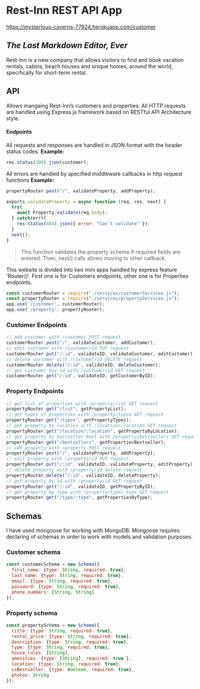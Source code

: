 # Rest-Inn REST API App
https://mysterious-caverns-77924.herokuapp.com/customer
## _The Last Markdown Editor, Ever_
Rest-Inn is a new company that allows visitors to find and book vacation rentals, cabins, beach houses and unique homes, 
around the world, specifically for short-term rental. 
## API
Allows mangaing Rest-Inn’s customers and properties. All HTTP requests are handled using Express.js framework based on RESTful API 
Architecture style.

#### Endpoints
All requests and responses are handled in JSON format with the header status codes.
**Example:**
```javascript
res.status(200).json(customer);
```
All errors are handled by specified middleware callbacks in http request functions 
**Example:**

```javascript
propertyRouter.post("/", validateProperty, addProperty);

exports.validateProperty = async function (req, res, next) {
  try{
    await Property.validate(req.body);
  } catch(err){
    res.status(404).json({ error: "Can't validate" });
  }
  next();
}
```
> This function validates the property scheme if required fields are entered.
> Then, next() calls allows moving to other callback.


This website is divided into two mini apps handled by express feature 'Router()'. First one is for Customers endpoints, other one is for Properties endpoints.
```javascript
const customerRouter = require("./services/customerServices.js");
const propertyRouter = require("./services/propertyServices.js");
app.use('/customer', customerRouter);
app.use('/property', propertyRouter);
```

### Customer Endpoints 

```javascript
// add customer with /customer POST request 
customerRouter.post("/", validateCustomer, addCustomer);
// edit customer with /customer/id PUT request 
customerRouter.put("/:id", validateID, validateCustomer, editCustomer);
// delete customer with /customer/id DELETE request 
customerRouter.delete("/:id", validateID, deleteCustomer);
// get customer buy id with /customer/id GET request 
customerRouter.get("/:id", validateID, getCustomerByID);
```
### Property Endpoints 

```javascript
// get list of properties with /property/list GET request
propertyRouter.get("/list", getPropertyList);
// get types of properties with /property/types GET request
propertyRouter.get("/types", getPropertyTypes);
// get property by location with /location/:location GET request
propertyRouter.get("/location/:location", getPropertyByLocation);
// get property by bestseller bool with /property/bestsellers GET request
propertyRouter.get("/bestsellers", getPropertiesBestseller);
// add property with /property POST request 
propertyRouter.post("/", validateProperty, addProperty);
// edit property with /property/id PUT request
propertyRouter.put("/:id", validateID, validateProperty, editProperty);
// delete property with /property/id delete request
propertyRouter.delete("/:id", validateID, deleteProperty);
// get property by id with /property/id GET request
propertyRouter.get("/:id", validateID, getPropertyByID);
// get property by type with /property/type/:type GET request
propertyRouter.get("/type/:type", getPropertiesByType);
```

## Schemas
I have used mongoose for working with MongoDB. Mongoose requires declaring of schemas in order to work with models and validation purposes.
### Customer schema

```javascript
const customerSchema = new Schema({
  first_name: {type: String, required: true},
  last_name: {type: String, required: true},
  email: {type: String, required: true},
  password: {type: String, required: true},
  phone_numbers: [String, String]
});
```
### Property schema

```javascript
const propertySchema = new Schema({
  title: {type: String, required: true},
  rental_price: {type: String, required: true},
  description: {type: String, required: true},
  type: {type: String, required: true},
  house_rules: [String],
  amenities: {type: [String], required: true },
  location: {type: String, required: true},
  isBestseller: {type: Boolean, required: true},
  photos: String
});
```
